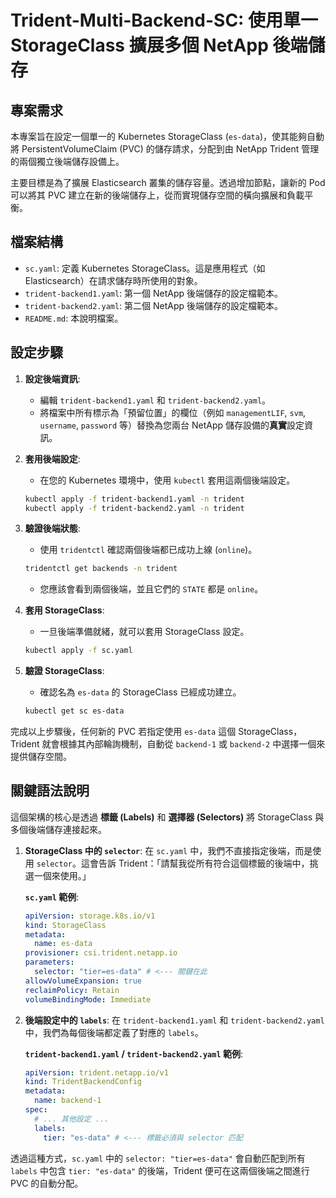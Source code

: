 # Trident-Multi-Backend-SC: 使用單一 StorageClass 擴展多個 NetApp 後端儲存

## 專案需求

本專案旨在設定一個單一的 Kubernetes StorageClass (`es-data`)，使其能夠自動將 PersistentVolumeClaim (PVC) 的儲存請求，分配到由 NetApp Trident 管理的兩個獨立後端儲存設備上。

主要目標是為了擴展 Elasticsearch 叢集的儲存容量。透過增加節點，讓新的 Pod 可以將其 PVC 建立在新的後端儲存上，從而實現儲存空間的橫向擴展和負載平衡。

## 檔案結構

- `sc.yaml`: 定義 Kubernetes StorageClass。這是應用程式（如 Elasticsearch）在請求儲存時所使用的對象。
- `trident-backend1.yaml`: 第一個 NetApp 後端儲存的設定檔範本。
- `trident-backend2.yaml`: 第二個 NetApp 後端儲存的設定檔範本。
- `README.md`: 本說明檔案。

## 設定步驟

1.  **設定後端資訊**:
    -   編輯 `trident-backend1.yaml` 和 `trident-backend2.yaml`。
    -   將檔案中所有標示為「預留位置」的欄位（例如 `managementLIF`, `svm`, `username`, `password` 等）替換為您兩台 NetApp 儲存設備的**真實**設定資訊。

2.  **套用後端設定**:
    -   在您的 Kubernetes 環境中，使用 `kubectl` 套用這兩個後端設定。
    ```bash
    kubectl apply -f trident-backend1.yaml -n trident
    kubectl apply -f trident-backend2.yaml -n trident
    ```

3.  **驗證後端狀態**:
    -   使用 `tridentctl` 確認兩個後端都已成功上線 (`online`)。
    ```bash
    tridentctl get backends -n trident
    ```
    -   您應該會看到兩個後端，並且它們的 `STATE` 都是 `online`。

4.  **套用 StorageClass**:
    -   一旦後端準備就緒，就可以套用 StorageClass 設定。
    ```bash
    kubectl apply -f sc.yaml
    ```

5.  **驗證 StorageClass**:
    -   確認名為 `es-data` 的 StorageClass 已經成功建立。
    ```bash
    kubectl get sc es-data
    ```

完成以上步驟後，任何新的 PVC 若指定使用 `es-data` 這個 StorageClass，Trident 就會根據其內部輪詢機制，自動從 `backend-1` 或 `backend-2` 中選擇一個來提供儲存空間。

## 關鍵語法說明

這個架構的核心是透過 **標籤 (Labels)** 和 **選擇器 (Selectors)** 將 StorageClass 與多個後端儲存連接起來。

1.  **StorageClass 中的 `selector`**:
    在 `sc.yaml` 中，我們不直接指定後端，而是使用 `selector`。這會告訴 Trident：「請幫我從所有符合這個標籤的後端中，挑選一個來使用。」

    **`sc.yaml` 範例**:
    ```yaml
    apiVersion: storage.k8s.io/v1
    kind: StorageClass
    metadata:
      name: es-data
    provisioner: csi.trident.netapp.io
    parameters:
      selector: "tier=es-data" # <--- 關鍵在此
    allowVolumeExpansion: true
    reclaimPolicy: Retain
    volumeBindingMode: Immediate
    ```

2.  **後端設定中的 `labels`**:
    在 `trident-backend1.yaml` 和 `trident-backend2.yaml` 中，我們為每個後端都定義了對應的 `labels`。

    **`trident-backend1.yaml` / `trident-backend2.yaml` 範例**:
    ```yaml
    apiVersion: trident.netapp.io/v1
    kind: TridentBackendConfig
    metadata:
      name: backend-1
    spec:
      # ... 其他設定 ...
      labels:
        tier: "es-data" # <--- 標籤必須與 selector 匹配
    ```

透過這種方式，`sc.yaml` 中的 `selector: "tier=es-data"` 會自動匹配到所有 `labels` 中包含 `tier: "es-data"` 的後端，Trident 便可在这兩個後端之間進行 PVC 的自動分配。
